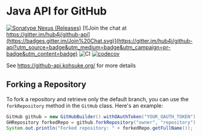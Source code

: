 # Java API for GitHub

[![Sonatype Nexus (Releases)](https://img.shields.io/nexus/r/org.kohsuke/github-api?server=https%3A%2F%2Foss.sonatype.org)](https://mvnrepository.com/artifact/org.kohsuke/github-api)
[![Join the chat at https://gitter.im/hub4j/github-api](https://badges.gitter.im/Join%20Chat.svg)](https://gitter.im/hub4j/github-api?utm_source=badge&utm_medium=badge&utm_campaign=pr-badge&utm_content=badge)
![CI](https://github.com/hub4j/github-api/workflows/CI/badge.svg?branch=main)
[![codecov](https://codecov.io/gh/hub4j/github-api/branch/main/graph/badge.svg?token=j1jQqydZLJ)](https://codecov.io/gh/hub4j/github-api)


See https://github-api.kohsuke.org/ for more details

## Forking a Repository

To fork a repository and retrieve only the default branch, you can use the `forkRepository` method in the `GitHub` class. Here's an example:

```java
GitHub github = new GitHubBuilder().withOAuthToken("YOUR_OAUTH_TOKEN").build();
GHRepository forkedRepo = github.forkRepository("owner", "repository");
System.out.println("Forked repository: " + forkedRepo.getFullName());
```
